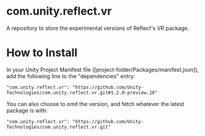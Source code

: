 # com.unity.reflect.vr
A repository to store the experimental versions of Reflect's VR package.

# How to Install
In your Unity Project Manifest file ([project-folder/Packages/manifest.json]), add the following line to the "dependencies" entry: 

    "com.unity.reflect.vr": "https://github.com/Unity-Technologies/com.unity.reflect.vr.git#1.2.0-preview.26" 
    
You can also choose to omit the version, and fetch whatever the latest package is with:

    "com.unity.reflect.vr": "https://github.com/Unity-Technologies/com.unity.reflect.vr.git" 
